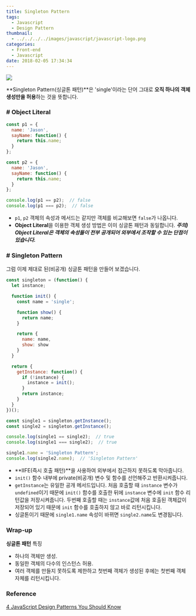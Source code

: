 ```yaml
---
title: Singleton Pattern
tags:
  - Javascript
  - Design Pattern
thumbnail:
  - ../../../../images/javascript/javascript-logo.png
categories:
  - Front-end
  - Javascript
date: 2018-02-05 17:34:34
---
```



![](../../../../images/javascript/javascript-logo.png)

**Singleton Pattern(싱글톤 패턴)**은 'single'이라는 단어 그대로 **오직 하나의 객체 생성만을 허용**하는 것을 뜻합니다. 

### # Object Literal

``` js
const p1 = {
  name: 'Jason',
  sayName: function() {
    return this.name;
  }
};

const p2 = {
  name: 'Jason',
  sayName: function() {
    return this.name;
  }
};

console.log(p1 == p2);  // false
console.log(p1 === p2);  // false
```

* <code>p1</code>, <code>p2</code> 객체의 속성과 메서드는 같지만 객체를 비교해보면 <code>false</code>가 나옵니다.
* **Object Literal**을 이용한 객체 생성 방법은 이미 싱글톤 패턴과 동일합니다.
***주의) Object Literal은 객체의 속성들이 전부 공개되어 외부에서 조작할 수 있는 단점이 있습니다.***

### # Singleton Pattern

그럼 이제 제대로 된(비공개) 싱글톤 패턴을 만들어 보겠습니다.

``` js
const singleton = (function() {
  let instance;

  function init() {
    const name = 'single';

    function show() {
      return name;
    }

    return {
      name: name,
      show: show
    }
  }

  return {
    getInstance: function() {
      if (!instance) {
        instance = init();
      }
      return instance;
    }
  }
})();

const single1 = singleton.getInstance();
const single2 = singleton.getInstance();

console.log(single1 == single2);  // true
console.log(single1 === single2);  // true

single1.name = 'Singleton Pattern';
console.log(single2.name);  // 'Singleton Pattern'
```

* **IIFE(즉시 호출 패턴)**을 사용하여 외부에서 접근하지 못하도록 막아줍니다.
* <code>init()</code> 함수 내부에 private(비공개) 변수 및 함수를 선언해주고 반환시켜줍니다.
* <code>getInstance</code>는 유일한 공개 메서드입니다. 처음 호출할 때 <code>instance</code> 변수가 <code>undefined</code>이기 때문에 <code>init()</code> 함수를 호출한 뒤에 <code>instance</code> 변수에 <code>init</code> 함수 리턴값을 저장시켜줍니다. 두번째 호출할 때는 <code>instance</code>값에 처음 호출된 객체값이 저장되어 있기 때문에 <code>init</code> 함수를 호출하지 않고 바로 리턴시킵니다.
* 싱글톤이기 때문에 <code>single1.name</code> 속성이 바뀌면 <code>single2.name</code>도 변경됩니다.


### Wrap-up

**싱글톤 패턴** 특징

* 하나의 객체만 생성.
* 동일한 객체의 다수의 인스턴스 허용.
* 여러 객체를 만들지 못하도록 제한하고 첫번째 객체가 생성된 후에는 첫번째 객체 자체를 리턴시킵니다.

### Reference

[4 JavaScript Design Patterns You Should Know](https://scotch.io/bar-talk/4-javascript-design-patterns-you-should-know)